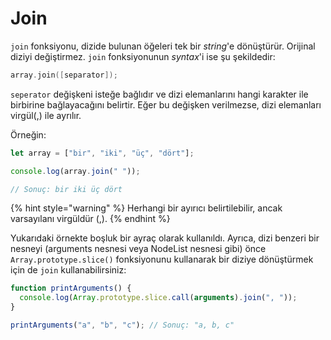 # Join

`join` fonksiyonu, dizide bulunan öğeleri tek bir *string*'e dönüştürür. Orijinal diziyi değiştirmez. `join` fonksiyonunun *syntax*'i ise şu şekildedir:

```c
array.join([separator]);
```

`seperator` değişkeni isteğe bağlıdır ve dizi elemanlarını hangi karakter ile birbirine bağlayacağını belirtir. Eğer bu değişken verilmezse, dizi elemanları virgül(,) ile ayrılır.

Örneğin:

```javascript
let array = ["bir", "iki", "üç", "dört"];

console.log(array.join(" "));

// Sonuç: bir iki üç dört
```

{% hint style="warning" %}
Herhangi bir ayırıcı belirtilebilir, ancak varsayılanı virgüldür (,).
{% endhint %}

Yukarıdaki örnekte boşluk bir ayraç olarak kullanıldı. Ayrıca, dizi benzeri bir nesneyi (arguments nesnesi veya NodeList nesnesi gibi) önce `Array.prototype.slice()` fonksiyonunu kullanarak bir diziye dönüştürmek için de `join` kullanabilirsiniz:

```javascript
function printArguments() {
  console.log(Array.prototype.slice.call(arguments).join(", "));
}

printArguments("a", "b", "c"); // Sonuç: "a, b, c"
```
